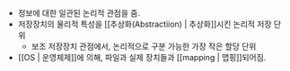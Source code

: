 - 정보에 대한 일관된 논리적 관점을 줌.
- 저장장치의 물리적 특성을 [[추상화(Abstractiion) | 추상화]]시킨 논리적 저장 단위
	- 보조 저장장치 관점에서, 논리적으로 구분 가능한 가장 작은 할당 단위
- [[OS |  운영체제]]에 의해, 파일과 실제 장치들과 [[mapping | 맵핑]]되어짐.
